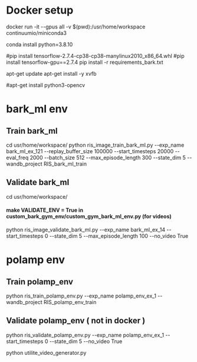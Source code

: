 # Docker setup 
docker run -it --gpus all -v $(pwd):/usr/home/workspace continuumio/miniconda3

conda install python=3.8.10

#pip install tensorflow-2.7.4-cp38-cp38-manylinux2010_x86_64.whl
#pip install tensorflow-gpu==2.7.4
pip install -r requirements_bark.txt

apt-get update
apt-get install -y xvfb

#apt-get install python3-opencv

# bark_ml env
## Train bark_ml
cd usr/home/workspace/
python ris_image_train_bark_ml.py --exp_name bark_ml_ex_121 --replay_buffer_size 100000 --start_timesteps 20000 --eval_freq 2000 --batch_size 512 --max_episode_length 300 --state_dim 5 --wandb_project RIS_bark_ml_train

## Validate bark_ml
cd usr/home/workspace/
#### make VALIDATE_ENV = True in custom_bark_gym_env/custom_gym_bark_ml_env.py (for videos)
python ris_image_validate_bark_ml.py --exp_name bark_ml_ex_14 --start_timesteps 0 --state_dim 5 --max_episode_length 100 --no_video True


# polamp env
## Train polamp_env
python ris_train_polamp_env.py --exp_name polamp_env_ex_1 --wandb_project RIS_polamp_env_train

## Validate polamp_env ( not in docker )
python ris_validate_polamp_env.py --exp_name polamp_env_ex_1 --start_timesteps 0 --state_dim 5 --no_video True

python utilite_video_generator.py 